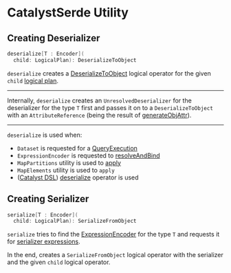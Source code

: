 # CatalystSerde Utility

## <span id="deserialize"> Creating Deserializer

```scala
deserialize[T : Encoder](
  child: LogicalPlan): DeserializeToObject
```

`deserialize` creates a [DeserializeToObject](logical-operators/DeserializeToObject.md) logical operator for the given `child` [logical plan](logical-operators/LogicalPlan.md).

---

Internally, `deserialize` creates an `UnresolvedDeserializer` for the deserializer for the type `T` first and passes it on to a `DeserializeToObject` with an `AttributeReference` (being the result of [generateObjAttr](#generateObjAttr)).

---

`deserialize` is used when:

* `Dataset` is requested for a [QueryExecution](Dataset.md#rddQueryExecution)
* `ExpressionEncoder` is requested to [resolveAndBind](ExpressionEncoder.md#resolveAndBind)
* `MapPartitions` utility is used to [apply](logical-operators/MapPartitions.md#apply)
* `MapElements` utility is used to `apply`
* ([Catalyst DSL](catalyst-dsl/DslLogicalPlan.md)) [deserialize](catalyst-dsl/DslLogicalPlan.md#deserialize) operator is used

## <span id="serialize"> Creating Serializer

```scala
serialize[T : Encoder](
  child: LogicalPlan): SerializeFromObject
```

`serialize` tries to find the [ExpressionEncoder](ExpressionEncoder.md) for the type `T` and requests it for [serializer expressions](ExpressionEncoder.md#namedExpressions).

In the end, creates a `SerializeFromObject` logical operator with the serializer and the given `child` logical operator.
